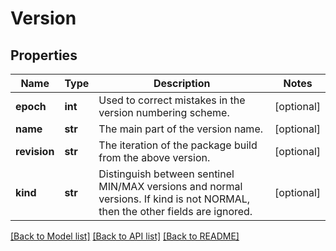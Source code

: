 # Version

## Properties
Name | Type | Description | Notes
------------ | ------------- | ------------- | -------------
**epoch** | **int** | Used to correct mistakes in the version numbering scheme. | [optional] 
**name** | **str** | The main part of the version name. | [optional] 
**revision** | **str** | The iteration of the package build from the above version. | [optional] 
**kind** | **str** | Distinguish between sentinel MIN/MAX versions and normal versions. If kind is not NORMAL, then the other fields are ignored. | [optional] 

[[Back to Model list]](../README.md#documentation-for-models) [[Back to API list]](../README.md#documentation-for-api-endpoints) [[Back to README]](../README.md)



